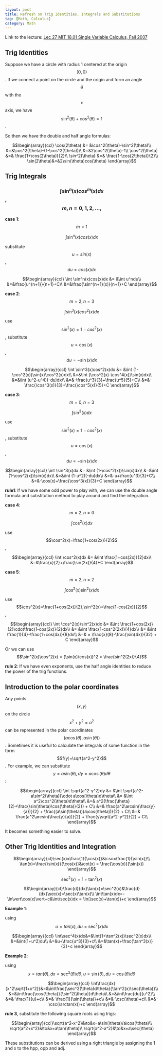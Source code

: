 ```yaml
---
layout: post
title: Refresh on Trig Identities, Integrals and Substitutions
tag: [Math, Calculus]
category: Math
---
```


Link to the lecture: [Lec 27 MIT 18.01 Single Variable Calculus, Fall 2007](https://www.youtube.com/watch?v=Bv9kVDcj7yo&index=24&list=PL590CCC2BC5AF3BC1)

## Trig Identities

Suppose we have a circle with radius 1 centered at the origin $$(0,0)$$. If we connect a point on the circle and the origin and form an angle $$\theta$$ with the $$x$$ axis, we have $$\sin^2(\theta)+\cos^2(\theta)=1$$.

So then we have the double and half angle formulas:

$$\begin{array}{ccl}
\cos(2\theta) &= &\cos^2(\theta)-\sin^2(\theta)\\
&=&\cos^2(\theta)-(1-\cos^2(\theta))\\
&=&2\cos^2(\theta)-1\\
\cos^2(\theta) &=& \frac{1+\cos(2\theta)}{2}\\
\sin^2(\theta) &=& \frac{1-\cos(2\theta)}{2}\\
\sin(2\theta)&=&2\sin(\theta)cos(\theta)
\end{array}$$

## Trig Integrals
### $$\int \sin^n(x)cos^m(x)dx$$, $$m,n=0,1,2,...,$$

**case 1**: $$m=1$$

$$\int \sin^n(x)cos(x)dx$$

substitute $$u=sin(x)$$, $$du = cos(x)dx$$

$$\begin{array}{ccl}
\int \sin^n(x)cos(x)dx &= &\int u^ndu\\
&=&\frac{u^{n+1}}{n+1}+C\\
&=&\frac{\sin^{n+1}(x)}{n+1}+C
\end{array}$$

**case 2**: $$m=2, n=3$$

$$\int \sin^3(x)cos^2(x)dx$$

use $$\sin^2(x)=1-cos^2(x)$$, substitute $$u=\cos(x)$$, $$du=-\sin(x)dx$$

$$\begin{array}{ccl}
\int \sin^3(x)cos^2(x)dx &= &\int (1-\cos^2(x))\sin(x)\cos^2(x)dx\\
&=&\int (\cos^2(x)-\cos^4(x))\sin(x)dx\\
&=&\int (u^2-u^4)(-du)dx\\
&=&-\frac{u^3}{3}+\frac{u^5}{5}+C\\
&=&-\frac{\cos^3(x)}{3}+\frac{\cos^5(x)}{5}+C
\end{array}$$

**case 3**: $$m=0, n=3$$

$$\int \sin^3(x)dx$$

use $$\sin^2(x)=1-cos^2(x)$$, substitute $$u=\cos(x)$$, $$du=-\sin(x)dx$$

$$\begin{array}{ccl}
\int \sin^3(x)dx &= &\int (1-\cos^2(x))\sin(x)dx\\
&=&\int (1-\cos^2(x))\sin(x)dx\\
&=&\int (1-u^2)(-du)dx\\
&=&-u+\frac{u^3}{3}+C\\
&=&-\cos(x)+\frac{\cos^3(x)}{3}+C
\end{array}$$

**rule1**: If we have some odd power to play with, we can use the double angle formula and substitution method to play around and find the integration.

**case 4**: $$m=2,n=0$$

$$\int \cos^2(x)dx$$

use $$\cos^2(x)=\frac{1+cos(2x)}{2}$$,

$$\begin{array}{ccl}
\int \cos^2(x)dx &= &\int \frac{1+cos(2x)}{2}dx\\
&=&\frac{x}{2}+\frac{\sin(2x)}{4}+C
\end{array}$$

**case 5**: $$m=2,n=2$$

$$\int \cos^2(x)\sin^2(x)dx$$

use $$\cos^2(x)=\frac{1+cos(2x)}{2},\sin^2(x)=\frac{1-cos(2x)}{2}$$,

$$\begin{array}{ccl}
\int \cos^2(x)\sin^2(x)dx &= &\int \frac{1+cos(2x)}{2}\cdot\frac{1-cos(2x)}{2}dx\\
&= &\int \frac{1-cos^2(2x)}{4}dx\\
&= &\int \frac{1}{4}-\frac{1+cos(4x)}{8}dx\\
&=& = \frac{x}{8}-\frac{\sin(4x)}{32} + C
\end{array}$$

Or we can use $$\sin^2(x)\cos^2(x) = (\sin(x)\cos(x))^2 = \frac{sin^2(2x)}{4}$$

**rule 2**: If we have even exponents, use the half angle identities to reduce the power of the trig functions.

## Introduction to the polar coordinates

Any points $$(x,y)$$ on the circle $$x^2+y^2=a^2$$ can be represented in the polar coordinates $$(a\cos(\theta),a\sin(\theta))$$. Sometimes it is useful to calculate the integrals of some function in the form $$f(y)=\sqrt{a^2-y^2}$$. For example, we can substitute $$y=a\sin(\theta), dy=a\cos(\theta)d\theta$$:

$$\begin{array}{ccl}
\int \sqrt{a^2-y^2}dy &= &\int \sqrt{a^2-a\sin^2(\theta)}\cdot a\cos(\theta)d\theta\\
&= &\int a^2\cos^2(\theta)d\theta\\
&=& a^2(\frac{\theta}{2}+\frac{\sin(\theta)\cos(\theta)}{2}) + C\\
&=& \frac{a^2\arcsin(\frac{y}{a})}{2} + \frac{(a\sin(\theta))(a\cos(\theta))}{2} + C\\
&=& \frac{a^2\arcsin(\frac{y}{a})}{2} + \frac{y\sqrt{a^2-y^2}}{2} + C\\
\end{array}$$

It becomes something easier to solve.

## Other Trig Identities and Integration

$$\begin{array}{cl}\sec(x)=\frac{1}{\cos(x)}&\csc=\frac{1}{\sin(x)}\\
\tan(x)=\frac{\sin(x)}{\cos(x)}&\cot(x) = \frac{\cos(x)}{\sin(x)}
\end{array}$$

$$\sec^2(x) = 1+\tan^2(x)$$

$$\begin{array}{cl}\frac{d}{dx}\tan(x)=\sec^2(x)&\frac{d}{dx}\sec(x)=\sec(x)\tan(x)\\
\int\tan(x)dx=-\ln\vert\cos(x)\vert+c&\int\sec(x)dx = \ln(\sec(x)+\tan(x))+c
\end{array}$$

**Example 1**:

using $$u=tan(x),du=\sec^2(x)dx$$

$$\begin{array}{ccl}
\int\sec^4(x)dx&=&\int(1+\tan^2(x))\sec^2(x)dx\\
&=&\int(1+u^2)du\\
&=&u+\frac{u^3}{3}+c\\
&=&\tan(x)+\frac{\tan^3(x)}{3}+c
\end{array}$$

**Example 2**:

using $$x=tan(\theta),dx=\sec^2(\theta)d\theta,u=\sin(\theta),du=\cos(\theta)d\theta$$

$$\begin{array}{ccl}
\int\frac{dx}{x^2\sqrt{1+x^2}}&=&\int\frac{\sec^2(\theta)d\theta}{\tan^2(x)\sec(\theta)}\\
&=&\int\frac{\cos{\theta}}{\sin^2(\theta)}d\theta\\
&=&\int\frac{du}{u^2}\\
&=&-\frac{1}{u}+c\\
&=&-\frac{1}{\sin(\theta)}+c\\
&=&-\csc(\theta)+c\\
&=&-\csc(\arctan(x))+c
\end{array}$$

**rule 3**, substitute the following square roots using trigs:

$$\begin{array}{ccl}\sqrt{a^2-x^2}&\to&x=a\sin(\theta)/a\cos(\theta)\\
\sqrt{a^2+x^2}&\to&x=a\tan(\theta)\\
\sqrt{x^2-a^2}&\to&x=a\sec(\theta)
\end{array}$$

These substitutions can be derived using a right triangle by assigning the 1 and x to the hpp, opp and adj.
<!--stackedit_data:
eyJoaXN0b3J5IjpbLTU4MzQ2ODAyN119
-->
